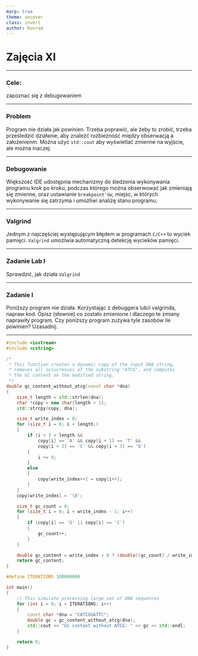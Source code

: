 ```yaml
---
marp: true
theme: uncover
class: invert
author: Konrad
---
```


# Zajęcia XI

---

### Cele:

zapoznać się z debugowaniem

---

### Problem

Program nie działa jak powinien. Trzeba poprawić, ale żeby to zrobić, trzeba prześledzić działanie, aby znaleźć rozbieżność między obserwacją a założenienm. Można użyć `std::cout` aby wyświetlać zmienne na wyjście, ale można inaczej.

---

### Debugowanie

Większość IDE udostępnia mechanizmy do śledzenia wykonywania programu krok po kroku, podczas którego można obserwować jak zmieniają się zmienne, oraz ustawianie `breakpoint'ów`, miejsc, w których wykonywanie się zatrzyma i umożliwi analizę stanu programu.

---

### Valgrind

Jednym z najczęściej występującym błędem w programach `C/C++` to wyciek pamięci. `Valgrind` umożlwia automatyczną detekcję wycieków pamięci.

---

### Zadanie Lab I

Sprawdzić, jak działa `Valgrind`

---

### Zadanie I

Poniższy program nie działa. Korzystając z debuggera lub/i valgrinda, napraw kod. Opisz (słownie) co zostało zmienione i dlaczego te zmiany naprawiły program. Czy poniższy program zużywa tyle zasobów ile powinien? Uzasadnij.

---

```cpp
#include <iostream>
#include <cstring>

/*
 * This function creates a dynamic copy of the input DNA string,
 * removes all occurrences of the substring "ATCG", and computes
 * the GC content on the modified string.
 */
double gc_content_without_atcg(const char *dna)
{
	size_t length = std::strlen(dna);
	char *copy = new char[length + 1];
	std::strcpy(copy, dna);

	size_t write_index = 0;
	for (size_t i = 0; i < length;)
	{
		if (i + 3 < length &&
			copy[i] == 'A' && copy[i + 1] == 'T' &&
			copy[i + 2] == 'C' && copy[i + 3] == 'G')
		{
			i += 4;
		}
		else
		{
			copy[write_index++] = copy[i++];
		}
	}
	copy[write_index] = '\0';

	size_t gc_count = 0;
	for (size_t i = 0; i < write_index - 1; i++)
	{
		if (copy[i] == 'G' || copy[i] == 'C')
		{
			gc_count++;
		}
	}

	double gc_content = write_index > 0 ? (double)(gc_count) / write_index : 0.0;
	return gc_content;
}

#define ITERATIONS 100000000

int main()
{
	// This simulate processing large set of DNA sequences
	for (int i = 0; i < ITERATIONS; i++)
	{
		const char *dna = "CATCGGATTC";
		double gc = gc_content_without_atcg(dna);
		std::cout << "GC content without ATCG: " << gc << std::endl;
	}

	return 0;
}
```
